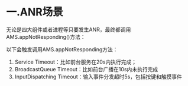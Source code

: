 # 一.ANR场景

无论是四大组件或者进程等只要发生ANR，最终都调用AMS.appNotResponding()方法：

以下会触发调用AMS.appNotResponding方法：

1. Service Timeout：比如前台服务在20s内执行完成；
2. BroadcastQueue Timeout：比如前台广播在10s内未执行完成
3. InputDispatching Timeout：输入事件分发超时5s，包括按键和触摸事件

